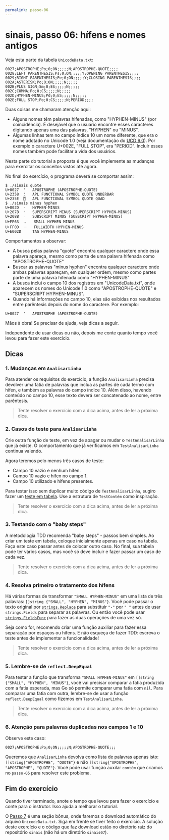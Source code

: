 ```yaml
---
permalink: passo-06
---
```


# sinais, passo 06: hífens e nomes antigos

Veja esta parte da tabela `UnicodeData.txt`:

```
0027;APOSTROPHE;Po;0;ON;;;;;N;APOSTROPHE-QUOTE;;;;
0028;LEFT PARENTHESIS;Ps;0;ON;;;;;Y;OPENING PARENTHESIS;;;;
0029;RIGHT PARENTHESIS;Pe;0;ON;;;;;Y;CLOSING PARENTHESIS;;;;
002A;ASTERISK;Po;0;ON;;;;;N;;;;;
002B;PLUS SIGN;Sm;0;ES;;;;;N;;;;;
002C;COMMA;Po;0;CS;;;;;N;;;;;
002D;HYPHEN-MINUS;Pd;0;ES;;;;;N;;;;;
002E;FULL STOP;Po;0;CS;;;;;N;PERIOD;;;;
```

Duas coisas me chamaram atenção aqui:

* Alguns nomes têm palavras hifenadas, como "HYPHEN-MINUS" (por coincidência). É desejável que o usuário encontre esses caracteres digitando apenas uma das palavras, "HYPHEN" ou "MINUS".
* Algumas linhas tem no campo índice 10 um nome diferente, que era o nome adotado no Unicode 1.0 (veja documentação do [UCD 9.0](http://www.unicode.org/reports/tr44/tr44-18.html#UnicodeData.txt)). Por exemplo o caractere U+002E, "FULL STOP", era "PERIOD". Incluir esses nomes também pode facilitar a vida dos usuários.

Nesta parte do tutorial a proposta é que você implemente as mudanças para exercitar os conceitos vistos até agora.

No final do exercício, o programa deverá se comportar assim:

```
$ ./sinais quote
U+0027	'	APOSTROPHE (APOSTROPHE-QUOTE)
U+2358	⍘	APL FUNCTIONAL SYMBOL QUOTE UNDERBAR
U+235E	⍞	APL FUNCTIONAL SYMBOL QUOTE QUAD
$ ./sinais minus hyphen
U+002D	-	HYPHEN-MINUS
U+207B	⁻	SUPERSCRIPT MINUS (SUPERSCRIPT HYPHEN-MINUS)
U+208B	₋	SUBSCRIPT MINUS (SUBSCRIPT HYPHEN-MINUS)
U+FE63	﹣	SMALL HYPHEN-MINUS
U+FF0D	－	FULLWIDTH HYPHEN-MINUS
U+E002D		TAG HYPHEN-MINUS

```

Comportamentos a observar:

* A busca pelas palavra "quote" encontra qualquer caractere onde essa palavra apareça, mesmo como parte de uma palavra hifenada como "APOSTROPHE-QUOTE"
* Buscar as palavras "minus hyphen" encontra qualquer caractere onde ambas palavras apareçam, em qualquer ordem, mesmo como partes parte de uma palavra hifenada como "HYPHEN-MINUS"
* A busca inclui o campo 10 dos registros em "UnicodeData.txt", onde aparecem os nomes do Unicode 1.0 como "APOSTROPHE-QUOTE" e "SUPERSCRIPT HYPHEN-MINUS".
* Quando há informações no campo 10, elas são exibidas nos resultados entre parêntesis depois do nome do caractere. Por exemplo:

```
U+0027	'	APOSTROPHE (APOSTROPHE-QUOTE)
```

Mãos à obra! Se precisar de ajuda, veja dicas a seguir.

Independente de usar dicas ou não, depois me conte quanto tempo você levou para fazer este exercício.

## Dicas

### 1. Mudanças em `AnalisarLinha`

Para atender os requisitos do exercício, a função `AnalisarLinha` precisa devolver uma fatia de palavras que inclua as partes de cada termo com hífen, e também as palavras do campo índice 10. Além disso, havendo conteúdo no campo 10, esse texto deverá ser concatenado ao nome, entre parêntesis.

> Tente resolver o exercício com a dica acima, antes de ler a próxima dica.


### 2. Casos de teste para `AnalisarLinha`

Crie outra função de teste, em vez de apagar ou mudar o `TestAnalisarLinha` que já existe. O comportamento que já verificamos em `TestAnalisarLinha` continua valendo.

Agora teremos pelo menos três casos de teste:

* Campo 10 vazio e nenhum hífen.
* Campo 10 vazio e hífen no campo 1.
* Campo 10 utilizado e hífens presentes.

Para testar isso sem duplicar muito código de `TestAnalisarLinha`, sugiro fazer um [teste em tabela](https://golang.org/doc/code.html#Testing). Use a estrutura de `TestContém` como inspiração.

> Tente resolver o exercício com a dica acima, antes de ler a próxima dica.


### 3. Testando com o "baby steps"

A metodologia TDD recomenda "baby steps" - passos bem simples. Ao criar um teste em tabela, coloque inicialmente apenas um caso na tabela. Faça este caso passar antes de colocar outro caso. No final, sua tabela pode ter vários casos, mas você só deve incluir e fazer passar um caso de cada vez.

> Tente resolver o exercício com a dica acima, antes de ler a próxima dica.


### 4. Resolva primeiro o tratamento dos hífens

Há várias formas de transformar `"SMALL HYPHEN-MINUS"` em uma lista de três palavras: `[]string {"SMALL", "HYPHEN", "MINUS"}`. Você pode passar o texto original por [`strings.Replace`](https://golang.org/pkg/strings/#Replace) para substituir `"-"` por `" "` antes de usar `strings.Fields` para separar as palavras. Ou então você pode usar [`strings.FieldsFunc`](`https://golang.org/pkg/strings/#FieldsFunc`) para fazer as duas operações de uma vez só.

Seja como for, recomendo criar uma função auxiliar para fazer essa separação por espaços ou hífens. E não esqueça de fazer TDD: escreva o teste antes de implementar a funcionalidade!

> Tente resolver o exercício com a dica acima, antes de ler a próxima dica.


### 5. Lembre-se de `reflect.DeepEqual`

Para testar a função que transforma `"SMALL HYPHEN-MINUS"` em `[]string {"SMALL", "HYPHEN", "MINUS"}`, você vai precisar comparar a fatia produzida com a fatia esperada, mas Go só permite comparar uma fatia com `nil`. Para comparar uma fatia com outra, lembre-se de usar a função `reflect.DeepEqual` como fizemos em `TestAnalisarLinha`.

> Tente resolver o exercício com a dica acima, antes de ler a próxima dica.


### 6. Atenção para palavras duplicadas nos campos 1 e 10

Observe este caso:

```
0027;APOSTROPHE;Po;0;ON;;;;;N;APOSTROPHE-QUOTE;;;
```
Queremos que `AnalisarLinha` devolva como lista de palavras apenas isto: `[]string{"APOSTROPHE", "QUOTE"}` e não `[]string{"APOSTROPHE", "APOSTROPHE", "QUOTE"}`. Você pode usar função auxilar `contém` que criamos no `passo-05` para resolver este problema.


## Fim do exercício

Quando tiver terminado, anote o tempo que levou para fazer o exercício e conte para o instrutor. Isso ajuda a melhorar o tutorial.

O [Passo 7](passo-07) é uma seção bônus, onde faremos o download automático do arquivo `UnicodeData.txt`. Siga em frente se tiver feito o exercício. A solução deste exercício e o código que faz download estão no diretório raiz do repositório `sinais` (não há um diretório `sinais07`).
